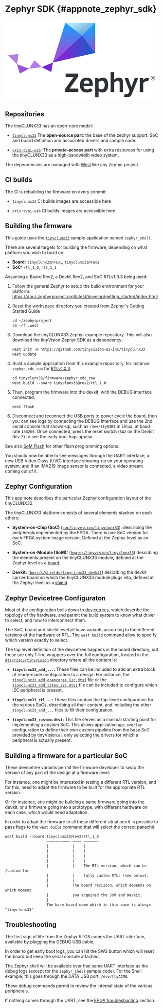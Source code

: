 # Zephyr SDK {#appnote_zephyr_sdk}

![](images/zephyr.png)


## Repositories

The tinyCLUNX33 has an open-core model:

- [`tinyclunx33`](https://github.com/tinyvision-ai-inc/tinyclunx33)
  The **open-source part**: the base of the zephyr support: SoC and board definition and associated drivers and sample code.

- [`priv-tvai-usb`](https://github.com/tinyvision-ai-inc/priv-tvai-usb):
  The **private-access part** with extra resources for using the tinyCLUNX33 as a high-bandwidth video system.

The dependencies are managed with [West](https://docs.zephyrproject.org/latest/develop/west/index.html) like any Zephyr project.


## CI builds

The CI is rebuilding the firmware on every commit:

- `tinyclunx33` CI builds images are accessible here

- `priv-tvai-usb` CI builds images are accessible here


## Building the firmware

This guide uses the
[`tinyclunx33`](https://github.com/tinyvision-ai-inc/tinyclunx33)
sample application named `zephyr_shell`.

There are several targets for building the firmware, depending on what platform you wish to build on:

* **Board:** `tinyclunx33@rev1`, `tinyclunx33@rev2`
* **SoC:** `rtl_1_0`, `rtl_1_1`

Assuming a Board Rev2, a Devkit Rev2, and SoC RTLv1.0.3 being used:

1. Follow the general Zephyr to setup the build environment for your platform:
   <https://docs.zephyrproject.org/latest/develop/getting_started/index.html>

2. Reset the workspace directory you created from Zephyr's Getting Started Guide
   ```
   cd ~/zephyrproject
   rm -rf .west
   ```

3. Download the tinyCLUNX33 Zephyr example repository.
   This will also download the tinyVision Zephyr SDK as a dependency:
   ```
   west init -m https://github.com/tinyvision-ai-inc/tinyclunx33
   west update
   ```

4. Build a sample application from this example repository, for instance `zephyr_cdc_raw` for
   [RTLv1.0.3](https://github.com/tinyvision-ai-inc/tinyclunx33/releases/tag/rtl_1_0_3).
   ```
   cd tinyclunx33/firmware/zephyr_cdc_raw
   west build --board tinyclunx33@rev2/rtl_1_0
   ```

5. Then, program the firmware into the devkit, with the DEBUG interface connected.
   ```
   west flash
   ```

6. Disconnect and reconnect the USB ports to power cycle the board, then you can see
   logs by connecting the DEBUG interface and use the 2nd serial console that shows-up,
   such as `/dev/ttyUSB1` in Linux, at baud rate `156200`. Once connected, press the reset
   switch (`SW2` on the Devkit Rev 2) to see the early boot logs appear.

See also [SoM Flash](som_flash.md) for other flash programming options.

You should now be able to see messages through the UART interface,
a new USB Video Class (UVC) interface showing-up on your operating system,
and if an IMX219 image sensor is connected, a video stream coming out of it.


## Zephyr Configuration

This app note describes the particular Zephyr configuration layout of the tinyCLUNX33.

The tinyCLUNX33 platform consists of several elements stacked on each others:

* **System-on-Chip (SoC)**
  ([`soc/tinyvision/tinyclunx33`](https://github.com/tinyvision-ai-inc/tinyclunx33/tree/zephyr/main/soc/tinyvision/tinyclunx33)):
  describing the peripherals implemented by the FPGA. There is one SoC version for each FPGA system
  image version. Defined at the Zephyr level as an
  [SoC](https://docs.zephyrproject.org/latest/hardware/porting/soc_porting.html).

* **System-on-Module (SoM):**
  ([`boards/tinyvision/tinyclunx33`](https://github.com/tinyvision-ai-inc/tinyvision_zephyr_sdk/tree/main/boards/tinyvision/tinyclunx33))
  describing the elements present on the tinyCLUNX33 module, defined at the Zephyr level as a
  [board](https://docs.zephyrproject.org/latest/hardware/porting/board_porting.html).

* **Devkit:**
  ([`boards/shields/tinyclunx33_devkit`](https://github.com/tinyvision-ai-inc/tinyvision_zephyr_sdk/tree/main/boards/shields/tinyclunx33_devkit))
  describing the devkit carrier board on which the tinyCLUNX33 module plugs into, defined at the
  Zephyr level as a [shield](https://docs.zephyrproject.org/latest/hardware/porting/shields.html).


## Zephyr Devicetree Configuraton

Most of the configuration boils down to
[devicetrees](https://docs.zephyrproject.org/latest/build/dts/index.html),
which describe the topology of the hardware, and permit the build system to know what driver to
select, and how to interconnect them.

The SoC, board and shield level all have variants according to the different versions of the
hardware or RTL. The `west build` command allow to specify which version exactly to select.

The top level definition of the devicetree happens in the board directory, but these are only
1-line wrappers over the full configuration, located in the
[`dts/riscv/tinyvision`](https://github.com/tinyvision-ai-inc/tinyvision_zephyr_sdk/tree/main/dts/riscv/tinyvision)
directory where all the content is:

* **`tinyclunx33_add_...`:** These files can be included to add an extra block of ready-made
  configuration to a design. For instance, the
  [`tinyclunx33_add_opencores_i2c.dtsi`](https://github.com/tinyvision-ai-inc/tinyvision_zephyr_sdk/blob/main/dts/riscv/tinyvision/tinyclunx33_add_opencores_i2c.dtsi)
  file *or* the
  [`tinyclunx33_add_litex_i2c.dtsi`](https://github.com/tinyvision-ai-inc/tinyvision_zephyr_sdk/blob/main/dts/riscv/tinyvision/tinyclunx33_add_litex_i2c.dtsi)
  file can be included to configure which I2C peripheral is present.

* **`tinyclunx33_rtl...`:** These files contain the top-level configuration for the various SoCs,
  describing all their content, and including the other `tinyclunx33_add_...` files to fill their
  configuration.

* **`tinyclunx33_custom.dtsi`:** This file serves as a minimal starting point for implementing a
  custom SoC. This allows application `app.overlay` configuration to define their own custom
  pipeline from the base SoC provided by tinyVision.ai, only selecting the drivers for which a
  peripheral is actually present.


## Building a firmware for a particular SoC

These devicetree variants permit the firmware developer to swap the version of any part of the
design at a firmware level:

For instance, one might be interested in testing a different RTL version, and for this, need to
adapt the firmware to be built for the appropriate RTL version.

Or for instance, one might be building a same firmware going into the devkit, or a firmware going
into a prototype, with different hardware on each case, which would need adaptation.

In order to adapt the firmware to all these different situations it is possible to pass flags to the
`west build` command that will select the correct panaché:

```
west build --board tinyclunx33@rev2/rtl_1_0
                   ~~~~~~~~~~~ ~~~~ ~~~~~~~
                   |           |    |
                   |           |    |
                   |           |    |
                   |           |    |
                   |           |    The RTL version, which can be /custom for
                   |           |    fully custom RTLs (see below).
                   |           |
                   |           The board revision, which depends on which moment
                   |           you acquired the SoM and Devkit.
                   |
                   The base board name which in this case is always "tinyclunx33"
```


## Troubleshooting

The first sign of life from the Zephyr RTOS comes the UART interface, available by plugging the DEBUG USB cable.

In order to get early boot logs, you can hit the SW2 button which will reset the board but keep the serial console attached.

The Zephyr shell will be available over that same UART interface as the debug logs (except for the `zephyr_shell` sample code).
For the Shell example, this goes through the DATA USB port, `/dev/ttyACM0`.

These debug commands permit to review the internal state of the various peripherals.

If nothing comes through the UART, see the
[FPGA troubleshooting](https://tinyclunx33.tinyvision.ai/som_fpga.html#autotoc_md67)
section.

